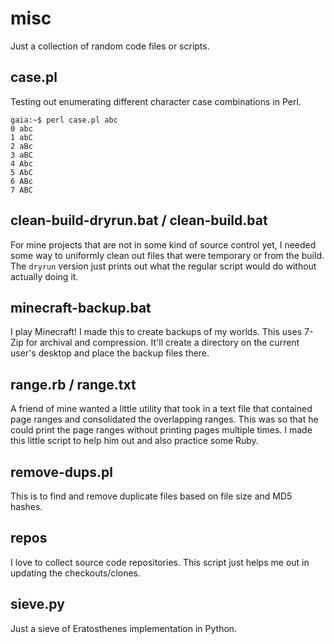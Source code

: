 misc
====
Just a collection of random code files or scripts.

case.pl
-------
Testing out enumerating different character case combinations in Perl.

	gaia:~$ perl case.pl abc
	0 abc
	1 abC
	2 aBc
	3 aBC
	4 Abc
	5 AbC
	6 ABc
	7 ABC

clean-build-dryrun.bat / clean-build.bat
----------------------------------------
For mine projects that are not in some kind of source control yet, I needed some
way to uniformly clean out files that were temporary or from the build.  The
`dryrun` version just prints out what the regular script would do without
actually doing it.

minecraft-backup.bat
--------------------
I play Minecraft!  I made this to create backups of my worlds.  This uses 7-Zip
for archival and compression.  It'll create a directory on the current user's
desktop and place the backup files there.

range.rb / range.txt
--------------------
A friend of mine wanted a little utility that took in a text file that contained
page ranges and consolidated the overlapping ranges.  This was so that he could
print the page ranges without printing pages multiple times.  I made this little
script to help him out and also practice some Ruby.

remove-dups.pl
--------------
This is to find and remove duplicate files based on file size and MD5 hashes.

repos
-----
I love to collect source code repositories.  This script just helps me out in
updating the checkouts/clones.

sieve.py
--------
Just a sieve of Eratosthenes implementation in Python.
